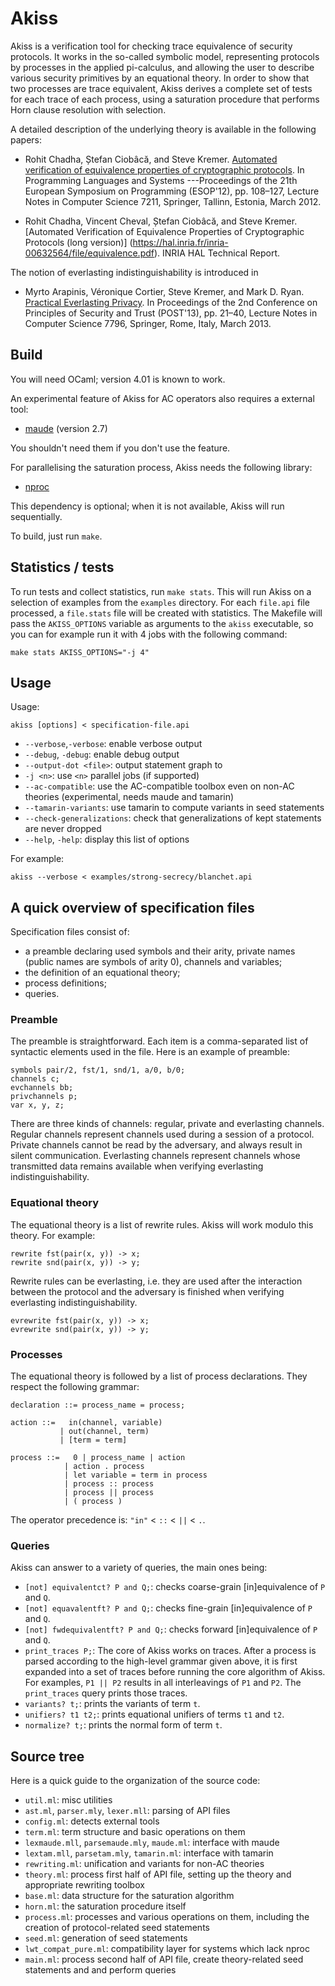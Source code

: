 Akiss
=====

Akiss is a verification tool for checking trace equivalence of
security protocols. It works in the so-called symbolic model,
representing protocols by processes in the applied pi-calculus, and
allowing the user to describe various security primitives by an
equational theory. In order to show that two processes are trace
equivalent, Akiss derives a complete set of tests for each trace of
each process, using a saturation procedure that performs Horn clause
resolution with selection.

A detailed description of the underlying theory is available in the
following papers:

  * Rohit Chadha, Ștefan Ciobâcă, and Steve
    Kremer. [Automated verification of equivalence properties of cryptographic protocols](http://www.loria.fr/~skremer/Papers/CCK-esop12.pdf). In
    Programming Languages and Systems ---Proceedings of the 21th
    European Symposium on Programming (ESOP'12), pp. 108–127, Lecture
    Notes in Computer Science 7211, Springer, Tallinn, Estonia,
    March 2012.

  * Rohit Chadha, Vincent Cheval, Ștefan Ciobâcă, and Steve
    Kremer. [Automated Verification of Equivalence Properties of Cryptographic Protocols (long version)]
    (https://hal.inria.fr/inria-00632564/file/equivalence.pdf). INRIA HAL Technical Report.

The notion of everlasting indistinguishability is introduced in

  * Myrto Arapinis, Véronique Cortier, Steve Kremer, and Mark
    D. Ryan. [Practical Everlasting Privacy](http://www.loria.fr/~skremer/Papers/ACKR-post13.pdf). In
    Proceedings of the 2nd Conference on Principles of Security and
    Trust (POST'13), pp. 21–40, Lecture Notes in Computer Science
    7796, Springer, Rome, Italy, March 2013.


Build
-----

You will need OCaml; version 4.01 is known to work.

An experimental feature of Akiss for AC operators also requires a
external tool:

 * [maude](http://maude.cs.illinois.edu/w/index.php?title=The_Maude_System) (version 2.7)

You shouldn't need them if you don't use the feature.

For parallelising the saturation process, Akiss needs the following library:

 * [nproc](https://github.com/MyLifeLabs/nproc)

This dependency is optional; when it is not available, Akiss will run
sequentially.

To build, just run `make`.


Statistics / tests
------------------

To run tests and collect statistics, run `make stats`. This will run
Akiss on a selection of examples from the `examples` directory. For
each `file.api` file processed, a `file.stats` file will be created
with statistics. The Makefile will pass the `AKISS_OPTIONS` variable
as arguments to the `akiss` executable, so you can for example run it
with 4 jobs with the following command:

    make stats AKISS_OPTIONS="-j 4"


Usage
-----

Usage:

    akiss [options] < specification-file.api

 * `--verbose`,`-verbose`: enable verbose output
 * `--debug`, `-debug`: enable debug output
 * `--output-dot <file>`: output statement graph to <file>
 * `-j <n>`: use `<n>` parallel jobs (if supported)
 * `--ac-compatible`: use the AC-compatible toolbox even on non-AC
   theories (experimental, needs maude and tamarin)
 * `--tamarin-variants`: use tamarin to compute variants in seed
   statements
 * `--check-generalizations`: check that generalizations of kept
   statements are never dropped
 * `--help`, `-help`: display this list of options

For example:

    akiss --verbose < examples/strong-secrecy/blanchet.api


A quick overview of specification files
---------------------------------------

Specification files consist of:

 * a preamble declaring used symbols and their arity, private names
   (public names are symbols of arity 0), channels and variables;
 * the definition of an equational theory;
 * process definitions;
 * queries.

### Preamble

The preamble is straightforward. Each item is a comma-separated list
of syntactic elements used in the file. Here is an example of
preamble:

    symbols pair/2, fst/1, snd/1, a/0, b/0;
    channels c;
    evchannels bb;
    privchannels p;
    var x, y, z;

There are three kinds of channels: regular, private and everlasting
channels. Regular channels represent channels used during a session of
a protocol. Private channels cannot be read by the adversary, and
always result in silent communication. Everlasting channels represent
channels whose transmitted data remains available when verifying
everlasting indistinguishability.

### Equational theory

The equational theory is a list of rewrite rules. Akiss will work
modulo this theory. For example:

    rewrite fst(pair(x, y)) -> x;
    rewrite snd(pair(x, y)) -> y;

Rewrite rules can be everlasting, i.e. they are used after the
interaction between the protocol and the adversary is finished when
verifying everlasting indistinguishability.

    evrewrite fst(pair(x, y)) -> x;
    evrewrite snd(pair(x, y)) -> y;

### Processes

The equational theory is followed by a list of process
declarations. They respect the following grammar:

    declaration ::= process_name = process;

    action ::=   in(channel, variable)
               | out(channel, term)
               | [term = term]

    process ::=   0 | process_name | action
                | action . process
                | let variable = term in process
                | process :: process
                | process || process
                | ( process )

The operator precedence is: `"in"` < `::` < `||` < `.`.

### Queries

Akiss can answer to a variety of queries, the main ones being:

 * `[not] equivalentct? P and Q;`: checks coarse-grain
   [in]equivalence of `P` and `Q`.
 * `[not] equavalentft? P and Q;`: checks fine-grain
   [in]equivalence of `P` and `Q`.
 * `[not] fwdequivalentft? P and Q;`: checks forward [in]equivalence
   of `P` and `Q`.
 * `print_traces P;`: The core of Akiss works on traces. After a
   process is parsed according to the high-level grammar given above,
   it is first expanded into a set of traces before running the core
   algorithm of Akiss.  For examples, `P1 || P2` results in all
   interleavings of `P1` and `P2`.  The `print_traces` query prints
   those traces.
 * `variants? t;`: prints the variants of term `t`.
 * `unifiers? t1 t2;`: prints equational unifiers of terms `t1` and `t2`.
 * `normalize? t;`: prints the normal form of term `t`.


Source tree
-----------

Here is a quick guide to the organization of the source code:

 * `util.ml`: misc utilities
 * `ast.ml`, `parser.mly`, `lexer.mll`: parsing of API files
 * `config.ml`: detects external tools
 * `term.ml`: term structure and basic operations on them
 * `lexmaude.mll`, `parsemaude.mly`, `maude.ml`: interface with maude
 * `lextam.mll`, `parsetam.mly`, `tamarin.ml`: interface with tamarin
 * `rewriting.ml`: unification and variants for non-AC theories
 * `theory.ml`: process first half of API file, setting up the theory and
   appropriate rewriting toolbox
 * `base.ml`: data structure for the saturation algorithm
 * `horn.ml`: the saturation procedure itself
 * `process.ml`: processes and various operations on them, including the
   creation of protocol-related seed statements
 * `seed.ml`: generation of seed statements
 * `lwt_compat_pure.ml`: compatibility layer for systems which lack nproc
 * `main.ml`: process second half of API file, create theory-related seed
   statements and and perform queries
